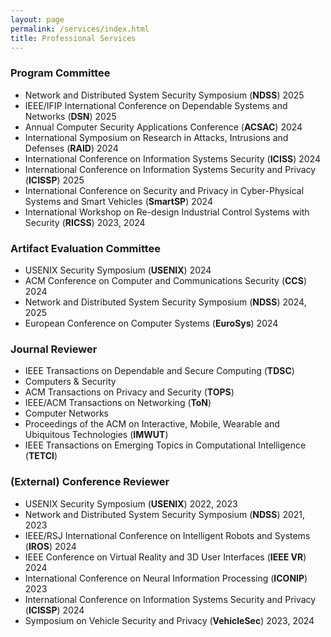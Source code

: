```yaml
---
layout: page
permalink: /services/index.html
title: Professional Services
---
```


### Program Committee
- Network and Distributed System Security Symposium (**NDSS**) 2025
- IEEE/IFIP International Conference on Dependable Systems and Networks (**DSN**) 2025
- Annual Computer Security Applications Conference (**ACSAC**) 2024
- International Symposium on Research in Attacks, Intrusions and Defenses (**RAID**) 2024
- International Conference on Information Systems Security (**ICISS**) 2024
- International Conference on Information Systems Security and Privacy (**ICISSP**) 2025
- International Conference on Security and Privacy in Cyber-Physical Systems and Smart Vehicles (**SmartSP**) 2024
- International Workshop on Re-design Industrial Control Systems with Security (**RICSS**) 2023, 2024

### Artifact Evaluation Committee
- USENIX Security Symposium (**USENIX**) 2024
- ACM Conference on Computer and Communications Security (**CCS**) 2024
- Network and Distributed System Security Symposium (**NDSS**) 2024, 2025
- European Conference on Computer Systems (**EuroSys**) 2024

### Journal Reviewer
- IEEE Transactions on Dependable and Secure Computing (**TDSC**)
- Computers & Security
- ACM Transactions on Privacy and Security (**TOPS**)
- IEEE/ACM Transactions on Networking (**ToN**)
- Computer Networks
- Proceedings of the ACM on Interactive, Mobile, Wearable and Ubiquitous Technologies (**IMWUT**)
- IEEE Transactions on Emerging Topics in Computational Intelligence (**TETCI**)

### (External) Conference Reviewer
- USENIX Security Symposium (**USENIX**) 2022, 2023
- Network and Distributed System Security Symposium (**NDSS**) 2021, 2023
- IEEE/RSJ International Conference on Intelligent Robots and Systems (**IROS**) 2024
- IEEE Conference on Virtual Reality and 3D User Interfaces (**IEEE VR**) 2024
- International Conference on Neural Information Processing (**ICONIP**) 2023
- International Conference on Information Systems Security and Privacy (**ICISSP**) 2024
- Symposium on Vehicle Security and Privacy (**VehicleSec**) 2023, 2024
